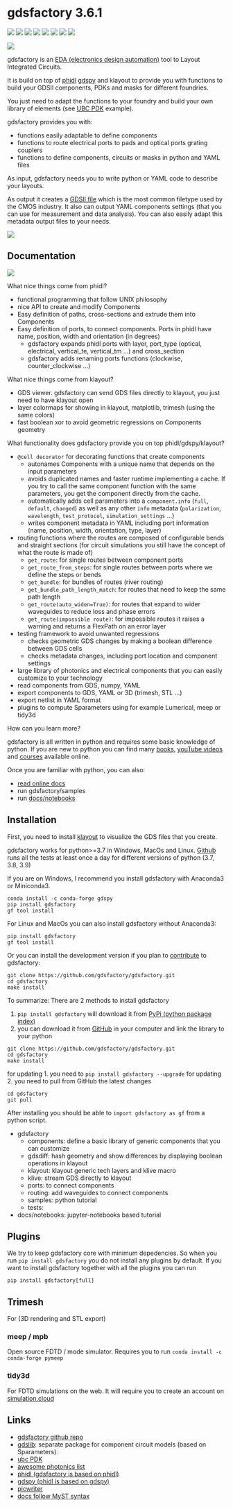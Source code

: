 # gdsfactory 3.6.1

[![](https://readthedocs.org/projects/gdsfactory/badge/?version=latest)](https://gdsfactory.readthedocs.io/en/latest/?badge=latest)
[![](https://img.shields.io/pypi/v/gdsfactory)](https://pypi.org/project/gdsfactory/)
[![](https://img.shields.io/github/issues/gdsfactory/gdsfactory)](https://github.com/gdsfactory/gdsfactory/issues)
![](https://img.shields.io/github/forks/gdsfactory/gdsfactory)
![](https://img.shields.io/github/stars/gdsfactory/gdsfactory)
[![](https://img.shields.io/github/license/gdsfactory/gdsfactory)](https://choosealicense.com/licenses/mit/)
[![](https://img.shields.io/codecov/c/github/gdsfactory/gdsfactory)](https://codecov.io/gh/gdsfactory/gdsfactory/tree/master/gdsfactory)
[![](https://img.shields.io/badge/code%20style-black-000000.svg)](https://github.com/psf/black)

![](https://i.imgur.com/v4wpHpg.png)

gdsfactory is an [EDA (electronics design automation)](https://en.wikipedia.org/wiki/Electronic_design_automation) tool to Layout Integrated Circuits.

It is build on top of [phidl](https://github.com/amccaugh/phidl) [gdspy](https://github.com/heitzmann/gdspy) and klayout to provide you with functions to build your GDSII components, PDKs and masks for different foundries.

You just need to adapt the functions to your foundry and build your own library of elements (see [UBC PDK](https://github.com/gdsfactory/ubc) example).

gdsfactory provides you with:

- functions easily adaptable to define components
- functions to route electrical ports to pads and optical ports grating couplers
- functions to define components, circuits or masks in python and YAML files

As input, gdsfactory needs you to write python or YAML code to describe your layouts.

As output it creates a [GDSII file](https://en.wikipedia.org/wiki/GDSII) which is the most common filetype used by the CMOS industry.
It also can output YAML components settings (that you can use for measurement and data analysis). You can also easily adapt this metadata output files to your needs.

![](https://i.imgur.com/XbhWJDz.png)

## Documentation

![](https://i.imgur.com/4xQJ2yk.png)

What nice things come from phidl?

- functional programming that follow UNIX philosophy
- nice API to create and modify Components
- Easy definition of paths, cross-sections and extrude them into Components
- Easy definition of ports, to connect components. Ports in phidl have name, position, width and orientation (in degrees)
  - gdsfactory expands phidl ports with layer, port_type (optical, electrical, vertical_te, vertical_tm ...) and cross_section
  - gdsfactory adds renaming ports functions (clockwise, counter_clockwise ...)

What nice things come from klayout?

- GDS viewer. gdsfactory can send GDS files directly to klayout, you just need to have klayout open
- layer colormaps for showing in klayout, matplotlib, trimesh (using the same colors)
- fast boolean xor to avoid geometric regressions on Components geometry

What functionality does gdsfactory provide you on top phidl/gdspy/klayout?

- `@cell decorator` for decorating functions that create components
  - autonames Components with a unique name that depends on the input parameters
  - avoids duplicated names and faster runtime implementing a cache. If you try to call the same component function with the same parameters, you get the component directly from the cache.
  - automatically adds cell parameters into a `component.info` (`full`, `default`, `changed`) as well as any other `info` metadata (`polarization`, `wavelength`, `test_protocol`, `simulation_settings` ...)
  - writes component metadata in YAML including port information (name, position, width, orientation, type, layer)
- routing functions where the routes are composed of configurable bends and straight sections (for circuit simulations you still have the concept of what the route is made of)
  - `get_route`: for single routes between component ports
  - `get_route_from_steps`: for single routes between ports where we define the steps or bends
  - `get_bundle`: for bundles of routes (river routing)
  - `get_bundle_path_length_match`: for routes that need to keep the same path length
  - `get_route(auto_widen=True)`: for routes that expand to wider waveguides to reduce loss and phase errors
  - `get_route(impossible route)`: for impossible routes it raises a warning and returns a FlexPath on an error layer
- testing framework to avoid unwanted regressions
  - checks geometric GDS changes by making a boolean difference between GDS cells
  - checks metadata changes, including port location and component settings
- large library of photonics and electrical components that you can easily customize to your technology
- read components from GDS, numpy, YAML
- export components to GDS, YAML or 3D (trimesh, STL ...)
- export netlist in YAML format
- plugins to compute Sparameters using for example Lumerical, meep or tidy3d

How can you learn more?

gdsfactory is all written in python and requires some basic knowledge of python. If you are new to python you can find many [books](https://jakevdp.github.io/PythonDataScienceHandbook/index.html), [youTube videos](https://www.youtube.com/c/anthonywritescode) and [courses](https://github.com/joamatab/practical-python) available online.

Once you are familiar with python, you can also:

- [read online docs](https://gdsfactory.readthedocs.io/en/latest)
- run gdsfactory/samples
- run [docs/notebooks](https://gdsfactory.readthedocs.io/en/latest/notebooks.html)

## Installation

First, you need to install [klayout](https://www.klayout.de/) to visualize the GDS files that you create.

gdsfactory works for python>=3.7 in Windows, MacOs and Linux.
[Github](https://github.com/gdsfactory/gdsfactory/actions) runs all the tests at least once a day for different versions of python (3.7, 3.8, 3.9)

If you are on Windows, I recommend you install gdsfactory with Anaconda3 or Miniconda3.

```
conda install -c conda-forge gdspy
pip install gdsfactory
gf tool install
```

For Linux and MacOs you can also install gdsfactory without Anaconda3:

```
pip install gdsfactory
gf tool install
```

Or you can install the development version if you plan to [contribute](https://gdsfactory.readthedocs.io/en/latest/contribution.html) to gdsfactory:

```
git clone https://github.com/gdsfactory/gdsfactory.git
cd gdsfactory
make install
```

To summarize: There are 2 methods to install gdsfactory

1. `pip install gdsfactory` will download it from [PyPi (python package index)](https://pypi.org/project/gdsfactory/)
2. you can download it from [GitHub](https://pypi.org/project/gdsfactory/) in your computer and link the library to your python

```
git clone https://github.com/gdsfactory/gdsfactory.git
cd gdsfactory
make install
```

for updating 1. you need to `pip install gdsfactory --upgrade`
for updating 2. you need to pull from GitHub the latest changes

```
cd gdsfactory
git pull
```

After installing you should be able to `import gdsfactory as gf` from a python script.

- gdsfactory
  - components: define a basic library of generic components that you can customize
  - gdsdiff: hash geometry and show differences by displaying boolean operations in klayout
  - klayout: klayout generic tech layers and klive macro
  - klive: stream GDS directly to klayout
  - ports: to connect components
  - routing: add waveguides to connect components
  - samples: python tutorial
  - tests:
- docs/notebooks: jupyter-notebooks based tutorial


## Plugins

We try to keep gdsfactory core with minimum depedencies.
So when you run `pip install gdsfactory` you do not install any plugins by default.
If you want to install gdsfactory together with all the plugins you can run

```
pip install gdsfactory[full]
```

## Trimesh

For (3D rendering and STL export)


### meep / mpb

Open source FDTD / mode simulator. Requires you to run  `conda install -c conda-forge pymeep`

### tidy3d

For FDTD simulations on the web. It will require you to create an account on [simulation.cloud](simulation.cloud)

## Links

- [gdsfactory github repo](https://github.com/gdsfactory/gdsfactory)
- [gdslib](https://github.com/gdsfactory/gdslib): separate package for component circuit models (based on Sparameters).
- [ubc PDK](https://github.com/gdsfactory/ubc)
- [awesome photonics list](https://github.com/joamatab/awesome_photonics)
- [phidl (gdsfactory is based on phidl)](https://github.com/amccaugh/phidl)
- [gdspy (phidl is based on gdspy)](https://github.com/heitzmann/gdspy)
- [picwriter](https://github.com/DerekK88/PICwriter)
- [docs follow MyST syntax](https://myst-parser.readthedocs.io/en/latest/syntax/optional.html)
